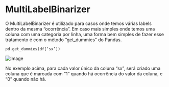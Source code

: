 # MultiLabelBinarizer

O MultiLabelBinarizer é utilizado para casos onde temos várias labels dentro da mesma “ocorrência”. Em caso mais simples onde temos uma coluna com uma categoria por linha, uma forma bem simples de fazer esse tratamento é com o método “get_dummies” do Pandas.

```
pd.get_dummies(df[‘sx’])
```

![image](https://github.com/RonnyldoSilva/Wiki-Ronnyldo/assets/37785171/fd0e1d39-7c6d-4b11-9b2d-b8d8c28502ca)

No exemplo acima, para cada valor único da coluna “sx”, será criado uma coluna que é marcada com “1” quando há ocorrência do valor da coluna, e “0” quando não há.


